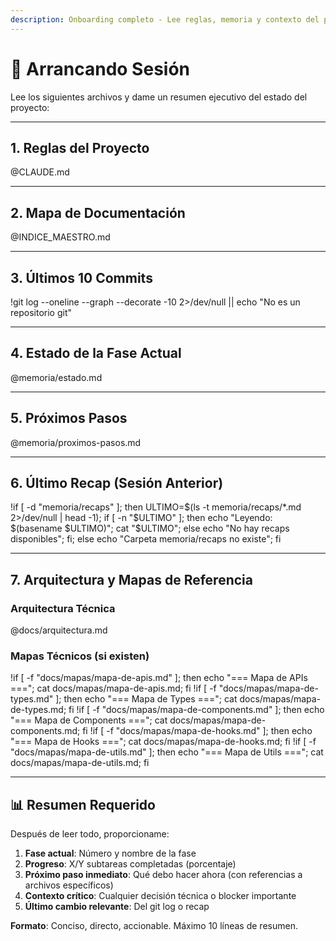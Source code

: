 ```yaml
---
description: Onboarding completo - Lee reglas, memoria y contexto del proyecto para arrancar sesión
---
```


# 🚀 Arrancando Sesión

Lee los siguientes archivos y dame un resumen ejecutivo del estado del proyecto:

---

## 1. Reglas del Proyecto
@CLAUDE.md

---

## 2. Mapa de Documentación
@INDICE_MAESTRO.md

---

## 3. Últimos 10 Commits
!git log --oneline --graph --decorate -10 2>/dev/null || echo "No es un repositorio git"

---

## 4. Estado de la Fase Actual
@memoria/estado.md

---

## 5. Próximos Pasos
@memoria/proximos-pasos.md

---

## 6. Último Recap (Sesión Anterior)
!if [ -d "memoria/recaps" ]; then ULTIMO=$(ls -t memoria/recaps/*.md 2>/dev/null | head -1); if [ -n "$ULTIMO" ]; then echo "Leyendo: $(basename $ULTIMO)"; cat "$ULTIMO"; else echo "No hay recaps disponibles"; fi; else echo "Carpeta memoria/recaps no existe"; fi

---

## 7. Arquitectura y Mapas de Referencia

### Arquitectura Técnica
@docs/arquitectura.md

### Mapas Técnicos (si existen)
!if [ -f "docs/mapas/mapa-de-apis.md" ]; then echo "=== Mapa de APIs ==="; cat docs/mapas/mapa-de-apis.md; fi
!if [ -f "docs/mapas/mapa-de-types.md" ]; then echo "=== Mapa de Types ==="; cat docs/mapas/mapa-de-types.md; fi
!if [ -f "docs/mapas/mapa-de-components.md" ]; then echo "=== Mapa de Components ==="; cat docs/mapas/mapa-de-components.md; fi
!if [ -f "docs/mapas/mapa-de-hooks.md" ]; then echo "=== Mapa de Hooks ==="; cat docs/mapas/mapa-de-hooks.md; fi
!if [ -f "docs/mapas/mapa-de-utils.md" ]; then echo "=== Mapa de Utils ==="; cat docs/mapas/mapa-de-utils.md; fi

---

## 📊 Resumen Requerido

Después de leer todo, proporcioname:

1. **Fase actual**: Número y nombre de la fase
2. **Progreso**: X/Y subtareas completadas (porcentaje)
3. **Próximo paso inmediato**: Qué debo hacer ahora (con referencias a archivos específicos)
4. **Contexto crítico**: Cualquier decisión técnica o blocker importante
5. **Último cambio relevante**: Del git log o recap

**Formato**: Conciso, directo, accionable. Máximo 10 líneas de resumen.